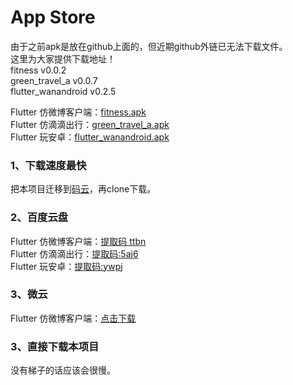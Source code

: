 # App Store

由于之前apk是放在github上面的，但近期github外链已无法下载文件。  
这里为大家提供下载地址！  
fitness v0.0.2  
green_travel_a v0.0.7  
flutter_wanandroid v0.2.5

Flutter 仿微博客户端：[fitness.apk ](https://github.com/Sky24n/Doc/blob/master/apks/fitness.apk)  
Flutter 仿滴滴出行：[green_travel_a.apk](https://github.com/Sky24n/Doc/blob/master/apks/green_travel_a.apk)  
Flutter 玩安卓：[flutter_wanandroid.apk](https://github.com/Sky24n/Doc/blob/master/apks/flutter_wanandroid.apk)

### 1、下载速度最快

把本项目迁移到[码云](https://gitee.com)，再clone下载。

### 2、百度云盘

Flutter 仿微博客户端：[提取码 ttbn](https://pan.baidu.com/s/1HgBaR68oJYe7nnOTJlSg0Q)  
Flutter 仿滴滴出行：[提取码:5aj6](https://pan.baidu.com/s/1-OrjMwxBwmeo2CF_3cYThg)  
Flutter 玩安卓：[提取码:ywpj](https://pan.baidu.com/s/1Grhnx5X1UJmSWOI6LxaAMg )

### 3、微云

Flutter 仿微博客户端：[点击下载](https://share.weiyun.com/5T2hhs8c)

### 3、直接下载本项目
没有梯子的话应该会很慢。
